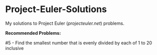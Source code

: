 # Project-Euler-Solutions
My solutions to Project Euler (*projecteuler.net*) problems.

**Recommended Problems:**

#5 - Find the smallest number that is evenly divided by each of 1 to 20 inclusive


